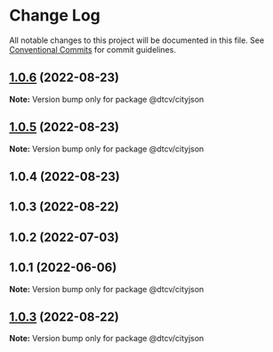 # Change Log

All notable changes to this project will be documented in this file.
See [Conventional Commits](https://conventionalcommits.org) for commit guidelines.

## [1.0.6](https://github.com/paramountric/digitaltwincityviewer/compare/@dtcv/cityjson@1.0.5...@dtcv/cityjson@1.0.6) (2022-08-23)

**Note:** Version bump only for package @dtcv/cityjson





## [1.0.5](https://github.com/paramountric/digitaltwincityviewer/compare/@dtcv/cityjson@1.0.4...@dtcv/cityjson@1.0.5) (2022-08-23)

**Note:** Version bump only for package @dtcv/cityjson





## 1.0.4 (2022-08-23)



## 1.0.3 (2022-08-22)



## 1.0.2 (2022-07-03)



## 1.0.1 (2022-06-06)

**Note:** Version bump only for package @dtcv/cityjson





## [1.0.3](https://github.com/paramountric/digitaltwincityviewer/compare/v1.0.2...v1.0.3) (2022-08-22)

**Note:** Version bump only for package @dtcv/cityjson

